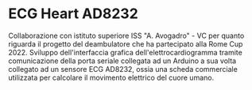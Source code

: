 # ECG Heart AD8232

Collaborazione con istituto superiore ISS "A. Avogadro" - VC per quanto riguarda il progetto del deambulatore che ha partecipato alla Rome Cup 2022. 
Sviluppo dell'interfaccia grafica dell'elettrocardiogramma tramite comunicazione della porta seriale collegata ad un Arduino a sua volta collegato ad un sensore ECG 
AD8232, ossia una scheda commerciale utilizzata per calcolare il movimento elettrico del cuore umano.
